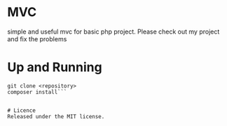 # MVC
simple and useful mvc for basic php project. 
Please check out my project and fix the problems

# Up and Running
```shell
git clone <repository>
composer install```


# Licence
Released under the MIT license.
